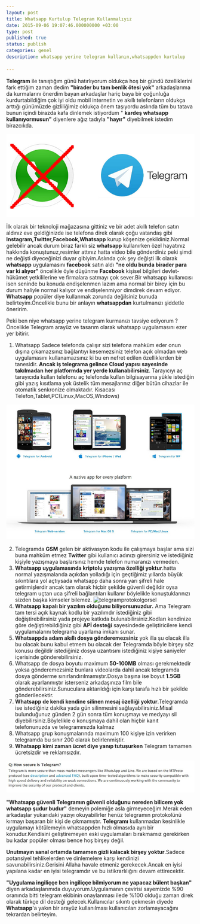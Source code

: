 ```yaml
---
layout: post
title: Whatsapp Kurtulup Telegram Kullanmalıyız
date: 2015-09-06 19:07:46.000000000 +03:00
type: post
published: true
status: publish
categories: genel
description: whatsapp yerine telegram kullanın,whatsappden kurtulup

---
```


**Telegram** ile tanıştığım günü hatırlıyorum oldukça hoş bir gündü özelliklerini fark ettiğim zaman dedim **"birader bu tam benlik ötesi yok"** arkadaşlarıma da kurmalarını önerdim bayan arkadaşlar hariç baya bir çoğunluğa kurdurtabildiğim çok iyi oldu mobil internetin ve akıllı telefonların oldukça arttığı günümüzde gizliliğimiz oldukça önem taşıyordu aslında tüm bu tatava bunun içindi birazda kafa dinlemek istiyordum " **kardeş whatsapp kullanıyormusun"** diyenlere ağız tadıyla **"hayır"** diyebilmek istedim birazcıkda.

![whatsappcop](/assets/whatsappcop.jpg)

İlk olarak bir teknoloji mağazasına gittiniz ve bir adet akıllı telefon satın aldınız eve geldiğinizde ise telefona direk olarak çoğu vatandaş gibi **Instagram,Twitter,Facebook,Whatsapp** kurup köşenize çekildiniz.Normal gelebilir ancak durum biraz farklı siz **whatsapp** kullanırken özel hayatınız hakkında konuştunuz,resimler attınız hatta video bile gönderdiniz peki şimdi ne değişti diyeceğinizi duyar gibiyim.Aslında çok şey değişti ilk olarak **whatsapp** uygulamasını **facebook** satın aldı **"ne oldu bunda birader para var ki alıyor"** öncelikle öyle düşünme **Facebook** kişisel bilgileri devlet-hükümet yetkililerine ve firmalara satmayı çok sever.Bir whatsapp kullanıcısı isen seninde bu konuda endişelenmen lazım ama normal bir birey için bu durum haliyle normal kalıyor ve endişelenmiyor dimdirek devam ediyor. **Whatsapp** popüler diye kullanmak zorunda değilsiniz bunuda belirteyim.Öncelikle bunu bir anlayın **whatsappdan** kurtulmanızı şiddetle öneririm.

Peki ben niye whatsapp yerine telegram kurmanızı tavsiye ediyorum ? Öncelikle Telegram arayüz ve tasarım olarak whatsapp uygulamasını ezer yer bitirir.

1. Whatsapp Sadece telefonda çalışır sizi telefona mahküm eder onun dışına çıkamazsınız bağlantıyı kesemezsiniz telefon açık olmadan web uygulamasını kullanamazsınız ki bu en nefret edilen özelliklerden bir tanesidir. **Ancak iş telegrama gelince Cloud yapısı sayesinde takılmadan her platformda yer yerde kullanabilirsiniz**. Tarayıcıyı aç tarayıcıda kullan telefonu aç telefonda kullan bilgisayarına yükle istediğin gibi yazış kısıtlama yok üstelik tüm mesajlarınız diğer bütün cihazlar ile otomatik senkronize olmaktadır. Kısacası Telefon,Tablet,PC(Linux,MacOS,Windows)

![telegramplatformgorsel](/assets/telegramplatformgorsel.jpg)

2. Telegramda **GSM** gelen bir aktivasyon kodu ile çalışmaya başlar ama sizi buna mahküm etmez **Twitter** gibi kullanıcı adınızı girersiniz ve istediğiniz kişiyle yazışmaya başlarsınız hemde telefon numaranızı vermeden.
3. **Whatsapp uygulamasında kriptolu yazışma özelliği yoktur**.hatta normal yazışmalarıda açıkdan yolladığı için geçtiğimiz yıllarda büyük sıkıntılara yol açtıysada whatsapp daha sonra yarı şifreli hale getirmişlerdir ancak tam olarak hiçbir şekilde güvenli değildir oysa telegram uçtan uca şifreli bağlantıları kullanır böylelikle konuştuklarınızı sizden başka kimseler bilemez. ![telegramprotokolgorsel](/assets/telegramprotokolgorsel_vl0gf9.jpg)
4. **Whatsapp kapalı bir yazılım olduğunu biliyorsunuzdur.** Ama Telegram tam tersi açık kaynak kodlu bir yazılımdır istediğiniz gibi değiştirebilirsiniz yada projeye katkıda bulunabilirsiniz.Kodları kendinize göre değiştirebildiğiniz gibi **APİ desteği** sayesindede geliştiricilere kendi uygulamalarını telegrama uyarlama imkanı sunar.
5. **Whatsappda adam akıllı dosya gönderemezsiniz** yok illa şu olacak illa bu olacak bunu kabul etmem bu olacak der Telegramda böyle birşey söz konusu değildir istediğiniz dosya uzantısını istediğiniz kişiye saniyeler içerisinde gönderebilirsiniz.
6. Whatsapp de dosya boyutu maximum **50-100MB** olması gerekmektedir yoksa gönderemezsiniz bunlara videolarda dahil ancak telegramda dosya gönderme sınırlandırılmamıştır.Dosya başına ise boyut **1.5GB** olarak ayarlanmıştır isterseniz arkadaşınıza film bile gönderebilirsiniz.Sunuculara aktarıldığı için karşı tarafa hızlı bir şekilde gönderilecektir.
7. **Whatsapp de kendi kendine silinen mesaj özelliği yoktur**.Telegramda ise istediğiniz dakika yada gün silinmesini sağlayabilirsiniz.Misal bulunduğunuz günden 2 gün sonra tüm konuşmayı ve medyayı sil diyebilirsiniz.Böylelikle o konuşmaya dahil olan hiçbir kanıt telefonunuzda ve telegramınızda kalmaz
8. Whatsapp grup konuşmalarında maximum 100 kişiye izin verirken telegramda bu sınır 200 olarak belirlenmiştir.
9. **Whatsapp kimi zaman ücret diye yanıp tutuşurken** Telegram tamamen ücretsizdir ve reklamsızdır.

![telegramguvenlimi](/assets/telegramguvenlimi.jpg)

**"Whatsapp güvenli Telegramın güvenli olduğunu nereden bilicem yok whatsapp şudur budur"** demeyin polemiğe asla girmeyeceğim.Merak eden arkadaşlar yukarıdaki yazıyı okuyabilirler henüz telegramın protokolünü kırmayı başaran bir kişi de çıkmamıştır. **Telegramı** kullanmadan kesinlikle uygulamayı kötülemeyin whatsappden hızlı olmasıda ayrı bir konudur.Kendisini geliştiremeyen eski uygulamaları bırakmamız gerekirken bu kadar popüler olması bence hoş birşey değil.

**Unutmayın sanal ortamda tamamen gizli kalacak birşey yoktur**.Sadece potansiyel tehlikelerden ve dinlemelere karşı kendinizi savunabilirsiniz.Gerisini Allaha havale etmeniz gerekecek.Ancak en iyisi yapılana kadar en iyisi telegramdır ve bu istikrarlılığını devam ettirecektir.

**"Uygulama ingiliççe ben ingiliççe bilmiyorum ne yapacaz bülent başkan"** diyen arkadaşlarımıda duyuyorum.Uygulamanın çevirisi sayemizde %90 oranında bitti telegram ekibinin onaylanması ilede %100 olduğu zaman direk olarak türkçe dil desteği gelecek.Kullanıcılar sıkıntı çekmesin diyede **Whatsapp**'a yakın bir arayüz kullanılması kullanıcıları zorlamayacağını tekrardan belirteyim.
